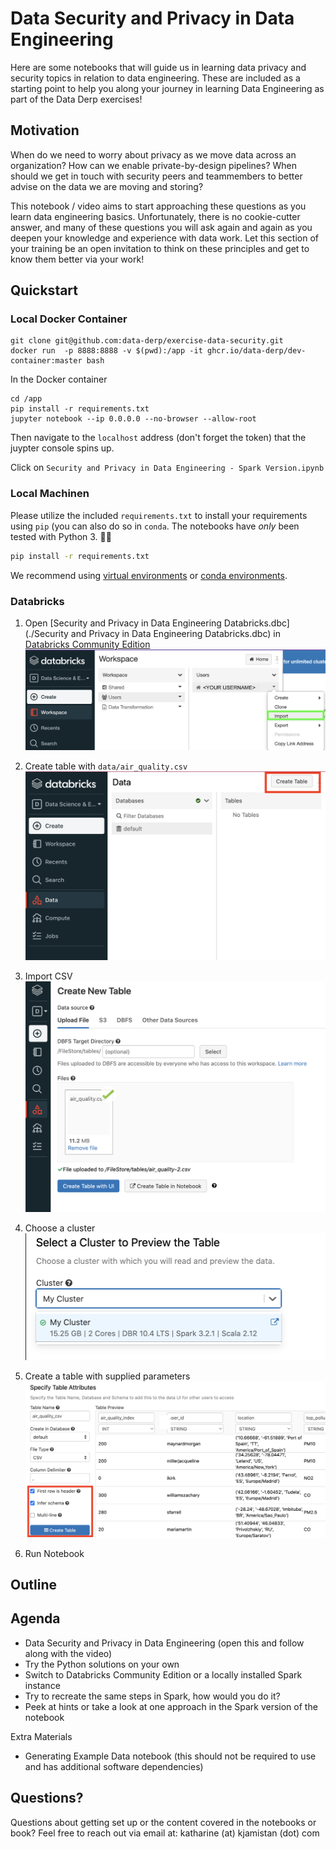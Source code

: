 # Data Security and Privacy in Data Engineering

Here are some notebooks that will guide us in learning data privacy and security topics in relation to data engineering. These are included as a starting point to help you along your journey in learning Data Engineering as part of the Data Derp exercises!

## Motivation

When do we need to worry about privacy as we move data across an organization? How can we enable private-by-design pipelines? When should we get in touch with security peers and teammembers to better advise on the data we are moving and storing? 

This notebook / video aims to start approaching these questions as you learn data engineering basics. Unfortunately, there is no cookie-cutter answer, and many of these questions you will ask again and again as you deepen your knowledge and experience with data work. Let this section of your training be an open invitation to think on these principles and get to know them better via your work!

## Quickstart

### Local Docker Container
```
git clone git@github.com:data-derp/exercise-data-security.git
docker run  -p 8888:8888 -v $(pwd):/app -it ghcr.io/data-derp/dev-container:master bash
```

In the Docker container
```
cd /app
pip install -r requirements.txt
jupyter notebook --ip 0.0.0.0 --no-browser --allow-root
```
Then navigate to the `localhost` address (don't forget the token) that the juypter console spins up.

Click on `Security and Privacy in Data Engineering - Spark Version.ipynb`


### Local Machinen
Please utilize the included `requirements.txt` to install your requirements using `pip` (you can also do so in `conda`. The notebooks have *only* been tested with Python 3. 🙌🏻
```bash
pip install -r requirements.txt
```

We recommend using [virtual environments](https://packaging.python.org/guides/installing-using-pip-and-virtualenv/) or [conda environments](https://conda.io/docs/user-guide/tasks/manage-environments.html). 

### Databricks
1. Open [Security and Privacy in Data Engineering Databricks.dbc](./Security and Privacy in Data Engineering Databricks.dbc) in [Databricks Community Edition](https://community.cloud.databricks.com/)
      ![databricks-import](./images/databricks-import.png)

2. Create table with `data/air_quality.csv`
    ![databricks-click-create-table.png](./images/databricks-click-create-table.png)

3. Import CSV
    ![databricks-import-table.png](./images/databricks-import-table.png)

4. Choose a cluster
   ![databricks-cluster.png](./images/databricks-cluster.png)

5. Create a table with supplied parameters
    ![databricks-create-table.png](./images/databricks-create-table.png)

6. Run Notebook

## Outline

Agenda
--------
- Data Security and Privacy in Data Engineering (open this and follow along with the video)
- Try the Python solutions on your own
- Switch to Databricks Community Edition or a locally installed Spark instance
- Try to recreate the same steps in Spark, how would you do it?
- Peek at hints or take a look at one approach in the Spark version of the notebook

Extra Materials
- Generating Example Data notebook (this should not be required to use and has additional software dependencies)


## Questions?

Questions about getting set up or the content covered in the notebooks or book? Feel free to reach out via email at: katharine (at) kjamistan (dot) com
